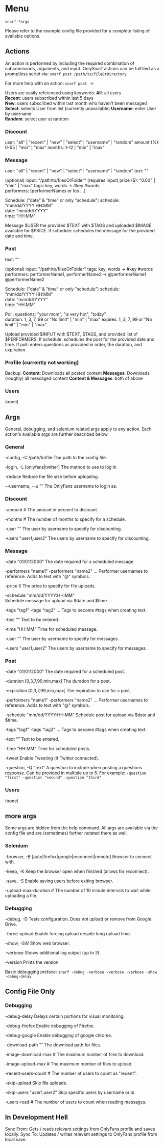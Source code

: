 # Menu

`snarf *args`

Please refer to the example config file provided for a complete listing of available options.

## Actions

An action is performed by including the required combination of subcommands, arguments, and input. OnlySnarf actions can be fulfilled as a promptless script via:
`snarf post /path/to/fileOrDirectory`

For more help with an action: `snarf post -h`

Users are easily referenced using keywords:
**All**: all users  
**Recent**: users subscribed within last 5 days  
**New**: users subscribed within last month who haven't been messaged  
**Select**: selects User from list (currently unavailable)
**Username**: enter User by username  
**Random**: select user at random

### Discount
user: "all" | "recent" | "new" | "select" | "username" | "random"
amount (%): 0-55 | "min" | "max"
months: 1-12 | "min" | "max"

### Message
user: "all" | "recent" | "new" | "select" | "username" | "random"
text: ""  

(optional)
input: "/path/to/fileoOrFolder"
(requires input)
price ($): "0.00" | "min" | "max"
tags: key, words -> #key #words  
performers: [performerNames or Ids ...]

Schedule: ("date" & "time" or only "schedule")
schedule: "mm/dd/YYYY:HH:MM"  
date: "mm/dd/YYYY"  
time: "HH:MM"

Message $USER the provided $TEXT with $TAGS and uploaded $IMAGE available for $PRICE.
  If schedule: schedules the message for the provided date and time.

### Post
text: ""  

(optional)
input: "/path/to/fileoOrFolder"
tags: key, words -> #key #words  
performers: performerName1, performerName2 -> @performerName1 @performerName2  

Schedule: ("date" & "time" or only "schedule")
schedule: "mm/dd/YYYY:HH:MM"  
date: "mm/dd/YYYY"  
time: "HH:MM"

Poll:
questions: "your mom", "is very hot", "today"  
duration: 1, 3, 7, 99 or "No limit" | "min" | "max"
expires: 1, 3, 7, 99 or "No limit" | "min" | "max"

Upload provided $INPUT with $TEXT, $TAGS, and provided list of $PERFORMERS.
  If schedule: schedules the post for the provided date and time.
  If poll: enters questions as provided in order, the duration, and expiration.

### Profile (currently not working)

Backup:
**Content**: Downloads all posted content
**Messages**: Downloads (roughly) all messaged content
**Content & Messages**: both of above

### Users
(none)

## Args

General, debugging, and selenium related args apply to any action. Each action's available args are further described below.

### General

-config, -C /path/to/file
The path to the config file.

-login, -L [onlyfans|twitter]
The method to use to log in.

-reduce
Reduce the file size before uploading.

--username, --u ""
The OnlyFans username to login as.

### Discount
-amount #
The amount in percent to discount.

-months #
The number of months to specify for a schedule.

-user ""
The user by username to specify for discounting.

-users "user1,user2"
The users by username to specify for discounting.

### Message
-date "01/01/2000"
The date required for a scheduled message.

-performers "name1" -performers "name2" ...
Performer usernames to reference. Adds to text with "@" symbols.

-price 0
The price to specify for file uploads.

-schedule "mm/dd/YYYY:HH:MM"  
Schedule message for upload via $date and $time.

-tags "tag1" -tags "tag2" ...
Tags to become #tags when creating text.

-text ""
Text to be entered.

-time "HH:MM"
Time for scheduled message.

-user ""
The user by username to specify for messages.

-users "user1,user2"
The users by username to specify for messages.

### Post
-date "01/01/2000"
The date required for a scheduled post.

-duration [0,3,7,99,min,max]
The duration for a post.

-expiration [0,3,7,99,min,max]
The expiration to use for a post.

-performers "name1" -performers "name2" ...
Performer usernames to reference. Adds to text with "@" symbols.

-schedule "mm/dd/YYYY:HH:MM"
Schedule post for upload via $date and $time.

-tags "tag1" -tags "tag2" ...
Tags to become #tags when creating text.

-text ""
Text to be entered.

-time "HH:MM"
Time for scheduled posts.

-tweet
Enable Tweeting (if Twitter connected).

-question, -Q "text"
A question to include when posting a questions response. Can be provided in multiple up to 5. For example: `-question "first" -question "second" -question "third"` 

### Users

(none)

## more args

Some args are hidden from the help command. All args are available via the config file and are (sometimes) further notated there as well.

### Selenium

-browser, -B [auto|firefox|google|reconnect|remote]
Browser to connect with.

-keep, -K
Keep the browser open when finished (allows for reconnect).

-save, -S
Enable saving users before exiting browser.

-upload-max-duration #
The number of 10 minute intervals to wait while uploading a file.

### Debugging

-debug, -D
Tests configuration. Does not upload or remove from Google Drive.

-force-upload
Enable forcing upload despite long upload time.

-show, -SW
Show web browser.

-verbose
Shows additional log output (up to 3).

-version
Prints the version

Basic debugging preface:
  `snarf -debug -verbose -verbose -verbose -show -debug-delay`

## Config File Only

### Debugging

-debug-delay
Delays certain portions for visual monitoring.

-debug-firefox
Enable debugging of Firefox.

-debug-google
Enable debugging of google chrome.

-download-path ""
The download path for files.

-image-download-max #
The maximum number of files to download.

-image-upload-max #
The maximum number of files to upload.

-recent-users-count #
The number of users to count as "recent".

-skip-upload
Skip file uploads.

-skip-users "user1,user2"
Skip specific users by username or id.

-users-read #
The number of users to count when reading messages.

## In Development Hell

Sync From: Gets / reads relevant settings from OnlyFans profile and saves locally.
Sync To: Updates / writes relevant settings to OnlyFans profile from local save.
